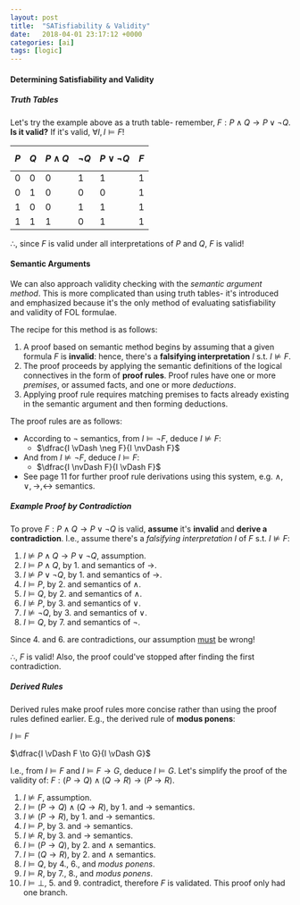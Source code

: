 ```yaml
---
layout: post
title:  "SATisfiability & Validity"
date:   2018-04-01 23:17:12 +0000
categories: [ai]
tags: [logic]
---
```


#### Determining Satisfiability and Validity

##### Truth Tables

Let's try the example above as a truth table- remember, $F:P \wedge Q \to P \vee \neg Q$. **Is it valid?** If it's valid, $\forall I, I \vDash F$!

| $$P$$  | $Q$  | $P \wedge Q$ | $\neg Q$ | $P \vee \neg Q$ | $F$  |
| ---- | ---- | ------------ | -------- | --------------- | ---- |
| 0    | 0    | 0            | 1        | 1               | 1    |
| 0    | 1    | 0            | 0        | 0               | 1    |
| 1    | 0    | 0            | 1        | 1               | 1    |
| 1    | 1    | 1            | 0        | 1               | 1    |

$\therefore$, since $F$ is valid under all interpretations of $P$ and $Q$, $F$ is valid!

#### Semantic Arguments

We can also approach validity checking with the _semantic argument method_. This is more complicated than using truth tables- it's introduced and emphasized because it's the only method of evaluating satisfiability and validity of FOL formulae.

The recipe for this method is as follows:

1. A proof based on semantic method begins by assuming that a given formula $F$ is **invalid**: hence, there's a **falsifying interpretation** $I$ s.t. $I \nvDash F$.
2. The proof proceeds by applying the semantic definitions of the logical connectives in the form of **proof rules**. Proof rules have one or more _premises_, or assumed facts, and one or more _deductions_.
3. Applying proof rule requires matching premises to facts already existing in the semantic argument and then forming deductions.

The proof rules are as follows:

- According to $\neg$ semantics, from $I \vDash \neg F$, deduce $I \nvDash F$:
  - $\dfrac{I \vDash \neg F}{I \nvDash F}$
- And from $I \nvDash \neg F$, deduce $I \vDash F$:
  - $\dfrac{I \nvDash F}{I \vDash F}$
- See page 11 for further proof rule derivations using this system, e.g. $\wedge, \vee, \to, \leftrightarrow$ semantics.

##### Example Proof by Contradiction

To prove $F : P \wedge Q \to P \vee \neg Q$ is valid, **assume** it's **invalid** and **derive a contradiction**. I.e., assume there's a *falsifying interpretation* $I$ of $F$ s.t. $I \nvDash F$:

1. $I \nvDash P \wedge Q \to P \vee \neg Q$, assumption.
2. $I \vDash P \wedge Q$, by 1. and semantics of $\to$.
3. $I \nvDash P \vee \neg Q$, by 1. and semantics of $\to$.
4. $I \vDash P$, by 2. and semantics of $\wedge$.
5. $I \vDash Q$, by 2. and semantics of $\wedge$.
6. $I \nvDash P$, by 3. and semantics of $\vee$.
7. $I \nvDash \neg Q$, by 3. and semantics of $\vee$.
8. $I \vDash Q$, by 7. and semantics of $\neg$.

Since 4. and 6. are contradictions, our assumption <u>must</u> be wrong! 

$\therefore$, $F$ is valid! Also, the proof could've stopped after finding the first contradiction.

##### Derived Rules

Derived rules make proof rules more concise rather than using the proof rules defined earlier. E.g., the derived rule of **modus ponens**:

$I \vDash F$

$\dfrac{I \vDash F \to G}{I \vDash G}$

I.e., from $I \vDash F$ and $I \vDash F \to G$, deduce $I \vDash G$. Let's simplify the proof of the validity of: $F:(P \to Q) \wedge (Q \to R) \to (P \to R)$.

1. $I \nvDash F$, assumption.
2. $I \vDash (P \to Q) \wedge (Q \to R)$, by 1. and $\to$ semantics.
3. $I \nvDash (P \to R)$, by 1. and $\to$ semantics.
4. $I \vDash P$, by 3. and $\to$ semantics.
5. $I \nvDash R$, by 3. and $\to$ semantics.
6. $I \vDash (P \to Q)$, by 2. and $\wedge$ semantics.
7. $I \vDash (Q \to R)$, by 2. and $\wedge$ semantics.
8. $I \vDash Q$, by 4., 6., and *modus ponens*.
9. $I \vDash R$, by 7., 8., and *modus ponens*.
10. $I \vDash \bot$, 5. and 9. contradict, therefore $F$ is validated. This proof only had one branch.
